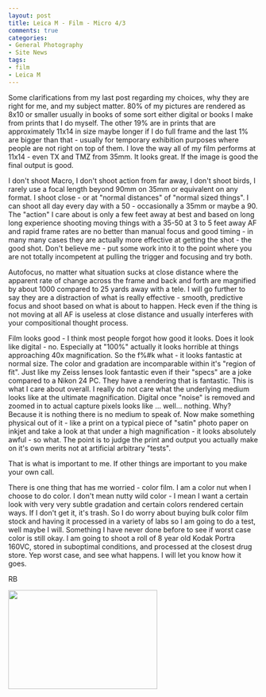 ```yaml
---
layout: post
title: Leica M - Film - Micro 4/3
comments: true
categories:
- General Photography
- Site News
tags:
- film
- Leica M
---
```

Some clarifications from my last post regarding my choices, why they are right for me, and my subject matter. 80% of my pictures are rendered as 8x10 or smaller usually in books of some sort either digital or books I make from prints that I do myself. The other 19% are in prints that are approximately 11x14 in size maybe longer if I do full frame and the last 1% are bigger than that - usually for temporary exhibition purposes where people are not right on top of them. I love the way all of my film performs at 11x14 - even TX and TMZ from 35mm. It looks great. If the image is good the final output is good.

I don't shoot Macro, I don't shoot action from far away, I don't shoot birds, I rarely use a focal length beyond 90mm on 35mm or equivalent on any format. I shoot close - or at "normal distances" of "normal sized things". I can shoot all day every day with a 50 - occasionally a 35mm or maybe a 90. The "action" I care about is only a few feet away at best and based on long long experience shooting moving things with a 35-50 at 3 to 5 feet away AF and rapid frame rates are no better than manual focus and good timing - in many many cases they are actually more effective at getting the shot - the good shot. Don't believe me - put some work into it to the point where you are not totally incompetent at pulling the trigger and focusing and try both.

Autofocus, no matter what situation sucks at close distance where the apparent rate of change across the frame and back and forth are magnified by about 1000 compared to 25 yards away with a tele. I will go further to say they are a distraction of what is really effective - smooth, predictive focus and shoot based on what is about to happen. Heck even if the thing is not moving at all AF is useless at close distance and usually interferes with your compositional thought process.

Film looks good - I think most people forgot how good it looks. Does it look like digital - no. Especially at "100%" actually it looks horrible at things approaching 40x magnification. So the f%#k what - it looks fantastic at normal size. The color and gradation are incomparable within it's "region of fit". Just like my Zeiss lenses look fantastic even if their "specs" are a joke compared to a Nikon 24 PC. They have a rendering that is fantastic. This is what I care about overall. I really do not care what the underlying medium looks like at the ultimate magnification. Digital once "noise" is removed and zoomed in to actual capture pixels looks like ... well... nothing. Why? Because it is nothing there is no medium to speak of. Now make something physical out of it - like a print on a typical piece of "satin" photo paper on inkjet and take a look at that under a high magnification - it looks absolutely awful - so what. The point is to judge the print and output you actually make on it's own merits not at artificial arbitrary "tests".

That is what is important to me. If other things are important to you make your own call.

There is one thing that has me worried - color film. I am a color nut when I choose to do color. I don't mean nutty wild color - I mean I want a certain look with very very subtle gradation and certain colors rendered certain ways. If I don't get it, it's trash. So I do worry about buying bulk color film stock and having it processed in a variety of labs so I am going to do a test, well maybe I will. Something I have never done before to see if worst case color is still okay. I am going to shoot a roll of 8 year old Kodak Portra 160VC, stored in suboptimal conditions, and processed at the closest drug store. Yep worst case, and see what happens. I will let you know how it goes.

RB

<a rel="lightbox" href="http://photo.rwboyer.com/wp-content/uploads/2010/08/199900201.jpg"><img class="alignleft size-medium wp-image-2004" title="199900201" src="http://photo.rwboyer.com/wp-content/uploads/2010/08/199900201-300x199.jpg" alt="" width="300" height="199" /></a>